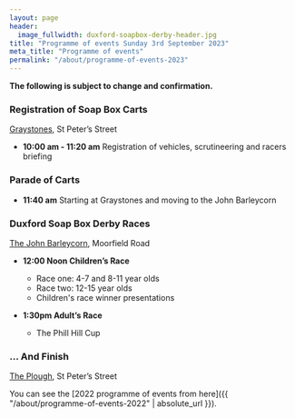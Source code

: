 ```yaml
---
layout: page
header:
  image_fullwidth: duxford-soapbox-derby-header.jpg
title: "Programme of events Sunday 3rd September 2023"
meta_title: "Programme of events"
permalink: "/about/programme-of-events-2023"
---
```


**The following is subject to change and confirmation.**

### Registration of Soap Box Carts
[Graystones](https://www.facebook.com/people/Graystones/100063804272277/), St Peter’s Street
* __10:00 am - 11:20 am__
Registration of vehicles, scrutineering and racers briefing

### Parade of Carts
* __11:40 am__
Starting at Graystones and moving to the John Barleycorn

### Duxford Soap Box Derby Races
[The John Barleycorn](https://www.facebook.com/johnbarleycornduxford), Moorfield Road

* __12:00 Noon Children’s Race__
    * Race one: 4-7 and 8-11 year olds
    * Race two: 12-15 year olds
    * Children's race winner presentations


*  __1:30pm Adult’s Race__
    * The Phill Hill Cup

### … And Finish
[The Plough](https://www.theduxfordplough.co.uk/), St Peter’s Street
<br />

You can see the [2022 programme of events from here]({{ "/about/programme-of-events-2022" | absolute_url }}).